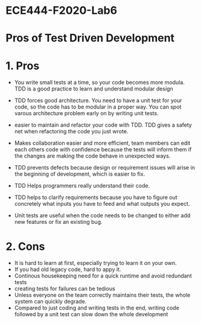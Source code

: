 # ECE444-F2020-Lab6



# Pros of Test Driven Development
# 1. Pros
- You write small tests at a time, so your code becomes more modula. TDD is a good practice to learn and understand modular design
- TDD forces good architecture. You need to have a unit test for your code, so the code has to be modular in a proper way. You can spot varous architecture problem early on by writing unit tests.
- easier to maintain and refactor your code with TDD. TDD gives a safety net when refactoring the code you just wrote.

- Makes collaboration easier and more efficient, team members can edit each others code with confidence because the tests will inform them if the changes are making the code behave in unexpected ways.
- TDD prevents defects because design or requirement issues will arise in the beginning of development, which is easier to fix.
- TDD Helps programmers really understand their code.
- TDD helps to clarify requirements because you have to figure out concretely what inputs you have to feed and what outputs you expect.
- Unit tests are useful when the code needs to be changed to either add new features or fix an existing bug. 
# 2. Cons
- It is hard to learn at first, especially trying to learn it on your own. 
- If you had old legacy code, hard to appy it.
- Continous housekeeping need for a quick runtime and avoid redundant tests
- creating tests for failures can be tedious
- Unless everyone on the team correctly maintains their tests, the whole system can quickly degrade.
- Compared to just coding and writing tests in the end, writing code followed by a unit test can slow down the whole development
